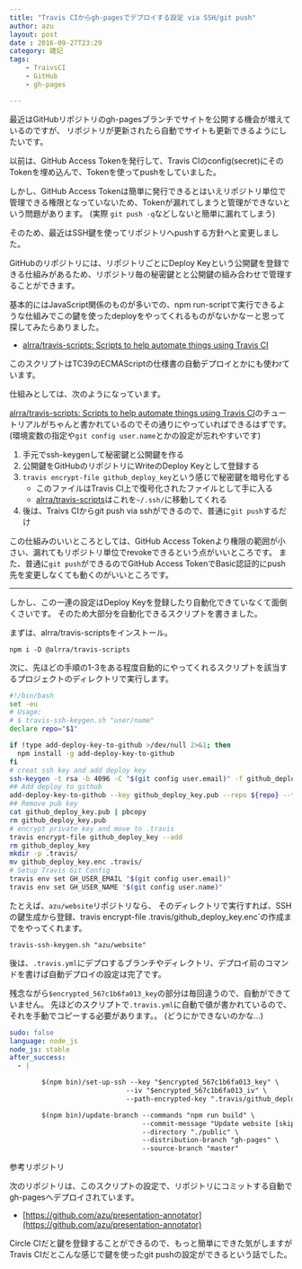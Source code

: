 ```yaml
---
title: "Travis CIからgh-pagesでデプロイする設定 via SSH/git push"
author: azu
layout: post
date : 2016-09-27T23:29
category: 雑記
tags:
    - TraivsCI
    - GitHub
    - gh-pages

---
```


最近はGitHubリポジトリのgh-pagesブランチでサイトを公開する機会が増えているのですが、
リポジトリが更新されたら自動でサイトも更新できるようにしたいです。

以前は、GitHub Access Tokenを発行して、Travis CIのconfig(secret)にそのTokenを埋め込んで、Tokenを使ってpushをしていました。

しかし、GitHub Access Tokenは簡単に発行できるとはいえリポジトリ単位で管理できる権限となっていないため、Tokenが漏れてしまうと管理ができないという問題があります。
(実際 `git push -q`などしないと簡単に漏れてしまう)

そのため、最近はSSH鍵を使ってリポジトリへpushする方針へと変更しました。

GitHubのリポジトリには、リポジトリごとにDeploy Keyという公開鍵を登録できる仕組みがあるため、リポジトリ毎の秘密鍵とと公開鍵の組み合わせで管理することができます。

基本的にはJavaScript関係のものが多いでの、npm run-scriptで実行できるような仕組みでこの鍵を使ったdeployをやってくれるものがないかなーと思って探してみたらありました。

- [alrra/travis-scripts: Scripts to help automate things using Travis CI](https://github.com/alrra/travis-scripts "alrra/travis-scripts: Scripts to help automate things using Travis CI")

このスクリプトはTC39のECMAScriptの仕様書の自動デプロイとかにも使わrています。

仕組みとしては、次のようになっています。

[alrra/travis-scripts: Scripts to help automate things using Travis CI](https://github.com/alrra/travis-scripts "alrra/travis-scripts: Scripts to help automate things using Travis CI")のチュートリアルがちゃんと書かれているのでその通りにやっていればできるはずです。(環境変数の指定や`git config user.name`とかの設定が忘れやすいです)

1. 手元でssh-keygenして秘密鍵と公開鍵を作る
2. 公開鍵をGitHubのリポジトリにWriteのDeploy Keyとして登録する
3. `travis encrypt-file github_deploy_key`という感じで秘密鍵を暗号化する
	- このファイルはTravis CI上で復号化されたファイルとして手に入る
	- [alrra/travis-scripts](https://github.com/alrra/travis-scripts)はこれを`~/.ssh/`に移動してくれる
4. 後は、Traivs CIからgit push via sshができるので、普通に`git push`するだけ

この仕組みのいいところとしては、GitHub Access Tokenより権限の範囲が小さい、漏れてもリポジトリ単位でrevokeできるという点がいいところです。
また、普通に`git push`ができるのでGitHub Access TokenでBasic認証的にpush先を変更しなくても動くのがいいところです。

-----

しかし、この一連の設定はDeploy Keyを登録したり自動化できていなくて面倒くさいです。
そのため大部分を自動化できるスクリプトを書きました。

まずは、alrra/travis-scriptsをインストール。

```
npm i -D @alrra/travis-scripts
```

次に、先ほどの手順の1-3をある程度自動的にやってくれるスクリプトを該当するプロジェクトのディレクトリで実行します。

```sh
#!/bin/bash
set -eu
# Usage:
# $ travis-ssh-keygen.sh "user/name"
declare repo="$1"

if !type add-deploy-key-to-github >/dev/null 2>&1; then
  npm install -g add-deploy-key-to-github
fi
# creat ssh key and add deploy key
ssh-keygen -t rsa -b 4096 -C "$(git config user.email)" -f github_deploy_key -N ''
## Add deploy to github
add-deploy-key-to-github --key github_deploy_key.pub --repo ${repo} --token "自分のGitHub Token"
## Remove pub key
cat github_deploy_key.pub | pbcopy
rm github_deploy_key.pub
# encrypt private key and move to .travis
travis encrypt-file github_deploy_key --add
rm github_deploy_key
mkdir -p .travis/
mv github_deploy_key.enc .travis/
# Setup Travis Git Config
travis env set GH_USER_EMAIL "$(git config user.email)"
travis env set GH_USER_NAME "$(git config user.name)"
```

たとえば、`azu/website`リポジトリなら、
そのディレクトリで実行すれば、SSHの鍵生成から登録、travis encrypt-file .travis/github_deploy_key.enc`の作成までをやってくれます。

```
travis-ssh-keygen.sh "azu/website"
```

後は、`.travis.yml`にデプロするブランチやディレクトリ、デプロイ前のコマンドを書けば自動デプロイの設定は完了です。

残念ながら`$encrypted_567c1b6fa013_key`の部分は毎回違うので、自動ができていません。
先ほどのスクリプトで`.travis.yml`に自動で値が書かれているので、それを手動でコピーする必要があります。。
(どうにかできないのかな…)

```yaml
sudo: false
language: node_js
node_js: stable
after_success:
  - |

        $(npm bin)/set-up-ssh --key "$encrypted_567c1b6fa013_key" \
                             --iv "$encrypted_567c1b6fa013_iv" \
                             --path-encrypted-key ".travis/github_deploy_key.enc"

        $(npm bin)/update-branch --commands "npm run build" \
                                 --commit-message "Update website [skip ci]" \
                                 --directory "./public" \
                                 --distribution-branch "gh-pages" \
                                 --source-branch "master"
```
 
参考リポジトリ

次のリポジトリは、このスクリプトの設定で、リポジトリにコミットする自動でgh-pagesへデプロイされています。

- [https://github.com/azu/presentation-annotator](https://github.com/azu/presentation-annotator)

Circle CIだと鍵を登録することができるので、もっと簡単にできた気がしますがTravis CIだとこんな感じで鍵を使ったgit pushの設定ができるという話でした。